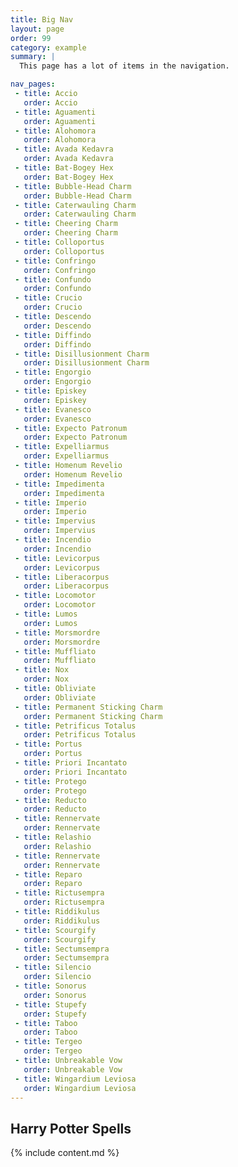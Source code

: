 ```yaml
---
title: Big Nav
layout: page
order: 99
category: example
summary: |
  This page has a lot of items in the navigation.

nav_pages:
 - title: Accio
   order: Accio
 - title: Aguamenti
   order: Aguamenti
 - title: Alohomora
   order: Alohomora
 - title: Avada Kedavra
   order: Avada Kedavra
 - title: Bat-Bogey Hex
   order: Bat-Bogey Hex
 - title: Bubble-Head Charm
   order: Bubble-Head Charm
 - title: Caterwauling Charm
   order: Caterwauling Charm
 - title: Cheering Charm
   order: Cheering Charm
 - title: Colloportus
   order: Colloportus
 - title: Confringo
   order: Confringo
 - title: Confundo
   order: Confundo
 - title: Crucio
   order: Crucio
 - title: Descendo
   order: Descendo
 - title: Diffindo
   order: Diffindo
 - title: Disillusionment Charm
   order: Disillusionment Charm
 - title: Engorgio
   order: Engorgio
 - title: Episkey
   order: Episkey
 - title: Evanesco
   order: Evanesco
 - title: Expecto Patronum
   order: Expecto Patronum
 - title: Expelliarmus
   order: Expelliarmus
 - title: Homenum Revelio
   order: Homenum Revelio
 - title: Impedimenta
   order: Impedimenta
 - title: Imperio
   order: Imperio
 - title: Impervius
   order: Impervius
 - title: Incendio
   order: Incendio
 - title: Levicorpus
   order: Levicorpus
 - title: Liberacorpus
   order: Liberacorpus
 - title: Locomotor
   order: Locomotor
 - title: Lumos
   order: Lumos
 - title: Morsmordre
   order: Morsmordre
 - title: Muffliato
   order: Muffliato
 - title: Nox
   order: Nox
 - title: Obliviate
   order: Obliviate
 - title: Permanent Sticking Charm
   order: Permanent Sticking Charm
 - title: Petrificus Totalus
   order: Petrificus Totalus
 - title: Portus
   order: Portus
 - title: Priori Incantato
   order: Priori Incantato
 - title: Protego
   order: Protego
 - title: Reducto
   order: Reducto
 - title: Rennervate
   order: Rennervate
 - title: Relashio
   order: Relashio
 - title: Rennervate
   order: Rennervate
 - title: Reparo
   order: Reparo
 - title: Rictusempra
   order: Rictusempra
 - title: Riddikulus
   order: Riddikulus
 - title: Scourgify
   order: Scourgify
 - title: Sectumsempra
   order: Sectumsempra
 - title: Silencio
   order: Silencio
 - title: Sonorus
   order: Sonorus
 - title: Stupefy
   order: Stupefy
 - title: Taboo
   order: Taboo
 - title: Tergeo
   order: Tergeo
 - title: Unbreakable Vow
   order: Unbreakable Vow
 - title: Wingardium Leviosa
   order: Wingardium Leviosa
---
```


## Harry Potter Spells

{% include content.md %}

